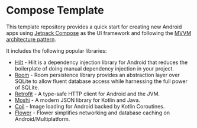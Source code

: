# Compose Template

This template repository provides a quick start for creating new Android apps using [Jetpack Compose](https://developer.android.com/jetpack/compose) as the UI framework and following the [MVVM architecture pattern](https://developer.android.com/topic/architecture).

It includes the following popular libraries:

- [Hilt](https://dagger.dev/hilt) - Hilt is a dependency injection library for Android that reduces the boilerplate of doing manual dependency injection in your project.
- [Room](https://developer.android.com/training/data-storage/room) - Room persistence library provides an abstraction layer over SQLite to allow fluent database access while harnessing the full power of SQLite.
- [Retrofit](https://github.com/square/retrofit) - A type-safe HTTP client for Android and the JVM.
- [Moshi](https://github.com/square/moshi) - A modern JSON library for Kotlin and Java.
- [Coil](https://github.com/coil-kt/coil) - Image loading for Android backed by Kotlin Coroutines.
- [Flower](https://github.com/hadiyarajesh/flower) - Flower simplifies networking and database caching on Android/Multiplatform.